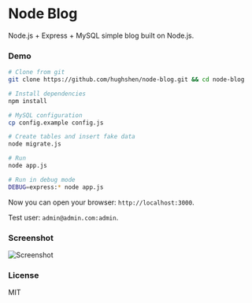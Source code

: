 # Node Blog

Node.js + Express + MySQL simple blog built on Node.js.

### Demo

```bash
# Clone from git
git clone https://github.com/hughshen/node-blog.git && cd node-blog

# Install dependencies
npm install

# MySQL configuration
cp config.example config.js

# Create tables and insert fake data
node migrate.js

# Run
node app.js

# Run in debug mode
DEBUG=express:* node app.js
```

Now you can open your browser: `http://localhost:3000`.

Test user: `admin@admin.com:admin`.

### Screenshot

![Screenshot](https://raw.github.com/hughshen/node-blog/master/sample.png)

### License

MIT
